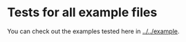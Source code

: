 # Tests for all example files

You can check out the examples tested here in [../../example](../../example/).